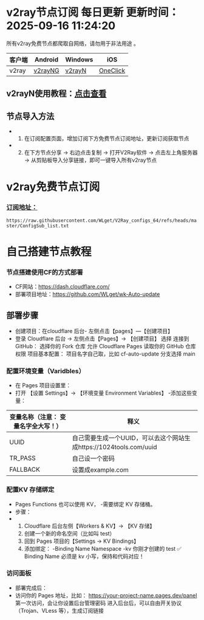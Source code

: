 <!-- AUTO_UPDATE_TIME -->
# v2ray节点订阅 每日更新 更新时间：2025-09-16 11:24:20
所有v2ray免费节点都爬取自网络，请勿用于非法用途 。

|  客户端  | Android  | Windows  | iOS  |
|  ----  | ----   | ----  |----  |
| v2ray  | [v2rayNG](https://github.com/v2fly/v2ray-core/releases/download/v5.32.0/v2ray-android-arm64-v8a.zip) | [v2rayN](https://github.com/2dust/v2rayN/releases/download/7.12.3/v2rayN-windows-64-desktop.zip) | [OneClick]() |
## v2rayN使用教程：[点击查看]()

## 节点导入方法
- 1. 在订阅配置页面，增加订阅下方免费节点订阅地址，更新订阅获取节点
- 2. 在下方节点分享 → 右边点击复制 → 打开V2Ray软件 → 点击左上角服务器 → 从剪贴板导入分享链接，即可一键导入所有v2ray节点
     
# v2ray免费节点订阅
### [订阅地址：]()
`https://raw.githubusercontent.com/WLget/V2Ray_configs_64/refs/heads/master/ConfigSub_list.txt`

# 自己搭建节点教程
### 节点搭建使用CF的方式部署
- CF网站：https://dash.cloudflare.com/
- 部署项目地址：https://github.com/WLget/wk-Auto-update

## 部署步骤

- 创建项目：在cloudflare 后台- 左侧点击【pages】—【创建项目】
- 登录 Cloudflare 后台 → 左侧点击【Pages】→ 【创建项目】 选择 连接到 GitHub： 选择你的 Fork 仓库 允许 Cloudflare Pages 读取你的 GitHub 仓库权限 项目基本配置： 项目名字自己取，比如 cf-auto-update 分支选择 main

### 配置环境变量（Varidbles）
- 在 Pages 项目设置里：
- 打开 【设置 Settings】→ 【环境变量 Environment Variables】 -添加这些变量：
  
|  变量名称（注意： 变量名字全大写！）  | 释义 |
|  ----  | ----   |
|  UUID  | 自己需要生成一个UUID，可以去这个网站生成https://1024tools.com/uuid  |
|  TR_PASS  | 自己设一个密码  |
|  FALLBACK  | 设置成example.com  |
### 配置KV 存储绑定
- Pages Functions 也可以使用 KV， -需要绑定 KV 存储桶。
- 步骤：
- 1. Cloudflare 后台左侧【Workers & KV】→ 【KV 存储】
  2. 创建一个新的命名空间（比如叫 test）
  3. 回到 Pages 项目的【Settings → KV Bindings】
  4. 添加绑定： -Binding Name Namespace -kv 你刚才创建的 test ✅ Binding Name 必须是 kv 小写，保持和代码对应！

### 访问面板
- 部署完成后：
- 访问你的 Pages 地址，比如： https://your-project-name.pages.dev/panel 第一次访问，会让你设置后台管理密码 进入后台后，可以自由开关协议（Trojan、VLess 等），生成订阅链接
